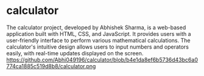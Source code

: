 # calculator
 The calculator project, developed by Abhishek Sharma, is a web-based application built with HTML, CSS, and JavaScript. It provides users with a user-friendly interface to perform various mathematical calculations. The calculator's intuitive design allows users to input numbers and operators easily, with real-time updates displayed on the screen.
https://github.com/Abhi049196/calculator/blob/b4e1da8ef6b5736d43bc6a0774ca1885c519d8b8/calculator.png
